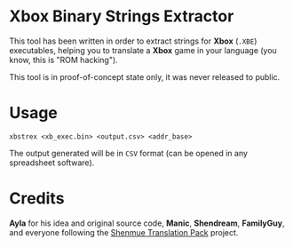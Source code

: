 # Xbox Binary Strings Extractor

This tool has been written in order to extract strings for **Xbox** (`.XBE`) 
executables, helping you to translate a **Xbox** game in your language (you know,
this is "ROM hacking").

This tool is in proof-of-concept state only, it was never released to public.

# Usage
	xbstrex <xb_exec.bin> <output.csv> <addr_base>
	
The output generated will be in `CSV` format (can be opened in any spreadsheet
software).

# Credits

**Ayla** for his idea and original source code, **Manic**, **Shendream**, **FamilyGuy**, and
everyone following the [Shenmue Translation Pack](http://shenmuesubs.sourceforge.net/) project.
